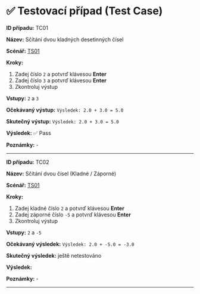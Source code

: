 # ✅ Testovací případ (Test Case)

**ID případu:** TC01  

**Název:** Sčítání dvou kladných desetinných čísel 

**Scénář:** [TS01](test_scenarios.md#ts01)

**Kroky:**  
1. Zadej číslo `2` a potvrď klávesou **Enter**
2. Zadej číslo `3` a potvrď klávesou **Enter**
3. Zkontroluj výstup 

**Vstupy:** `2` a `3` 

**Očekávaný výstup:** `Výsledek: 2.0 + 3.0 = 5.0`

**Skutečný výstup:** `Výsledek: 2.0 + 3.0 = 5.0`

**Výsledek:** ✅ Pass 

**Poznámky:** -

---

**ID případu:** TC02

**Název:** Sčítání dvou čísel (Kladné / Záporné)

**Scénář:** [TS01](test_scenarios.md#ts01)

**Kroky:**
1. Zadej kladné číslo `2` a potvrď klávesou **Enter**
2. Zadej záporné číslo `-5` a potvrď klávesou **Enter**
3. Zkontroluj výstup

**Vstupy:** `2` a `-5`

**Očekávaný výsledek:** `Výsledek: 2.0 + -5.0 = -3.0`

**Skutečný výsledek:** ještě netestováno

**Výsledek:** 

**Poznámky:** - 

---
